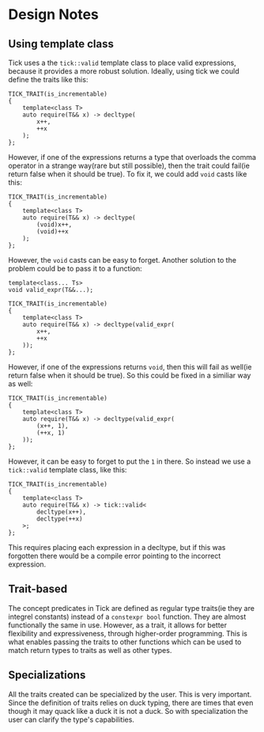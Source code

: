 Design Notes
============

Using template class
--------------------

Tick uses a the `tick::valid` template class to place valid expressions, because it provides a more robust solution. Ideally, using tick we could define the traits like this:

    TICK_TRAIT(is_incrementable)
    {
        template<class T>
        auto require(T&& x) -> decltype(
            x++,
            ++x
        );
    };

However, if one of the expressions returns a type that overloads the comma operator in a strange way(rare but still possible), then the trait could fail(ie return false when it should be true). To fix it, we could add `void` casts like this:

    TICK_TRAIT(is_incrementable)
    {
        template<class T>
        auto require(T&& x) -> decltype(
            (void)x++,
            (void)++x
        );
    };

However, the `void` casts can be easy to forget. Another solution to the problem could be to pass it to a function:

    template<class... Ts>
    void valid_expr(T&&...);

    TICK_TRAIT(is_incrementable)
    {
        template<class T>
        auto require(T&& x) -> decltype(valid_expr(
            x++,
            ++x
        ));
    };

However, if one of the expressions returns `void`, then this will fail as well(ie return false when it should be true). So this could be fixed in a similiar way as well:

    TICK_TRAIT(is_incrementable)
    {
        template<class T>
        auto require(T&& x) -> decltype(valid_expr(
            (x++, 1),
            (++x, 1)
        ));
    };

However, it can be easy to forget to put the `1` in there. So instead we use a `tick::valid` template class, like this:

    TICK_TRAIT(is_incrementable)
    {
        template<class T>
        auto require(T&& x) -> tick::valid<
            decltype(x++),
            decltype(++x)
        >;
    };

This requires placing each expression in a decltype, but if this was forgotten there would be a compile error pointing to the incorrect expression.

Trait-based
-----------

The concept predicates in Tick are defined as regular type traits(ie they are integrel constants) instead of a `constexpr bool` function. They are almost functionally the same in use. However, as a trait, it allows for better flexibility and expressiveness, through higher-order programming. This is what enables passing the traits to other functions which can be used to match return types to traits as well as other types.

Specializations
---------------

All the traits created can be specialized by the user. This is very important. Since the definition of traits relies on duck typing, there are times that even though it may quack like a duck it is not a duck. So with specialization the user can clarify the type's capabilities.

